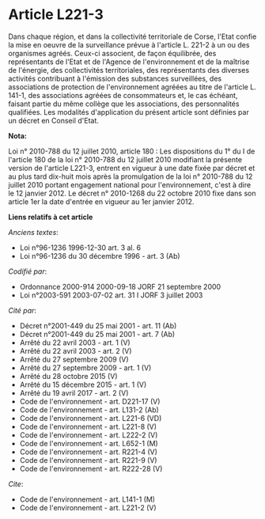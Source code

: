 # Article L221-3

Dans chaque région, et dans la collectivité territoriale de Corse, l'Etat confie la mise en oeuvre de la surveillance prévue
à l'article L. 221-2 à un ou des organismes agréés. Ceux-ci associent, de façon équilibrée, des représentants de l'Etat et de
l'Agence de l'environnement et de la maîtrise de l'énergie, des collectivités territoriales, des représentants des diverses
activités contribuant à l'émission des substances surveillées, des associations de protection de l'environnement agréées au
titre de l'article L. 141-1, des associations agréées de consommateurs et, le cas échéant, faisant partie du même collège que
les associations, des personnalités qualifiées. Les modalités d'application du présent article sont définies par un décret en
Conseil d'Etat.

**Nota:**

Loi n° 2010-788 du 12 juillet 2010, article 180 : Les dispositions du 1° du I de l'article 180 de la loi n° 2010-788 du 12
juillet 2010 modifiant la présente version de l'article L221-3, entrent en vigueur à une date fixée par décret et au plus
tard dix-huit mois après la promulgation de la loi n° 2010-788 du 12 juillet 2010 portant engagement national pour
l'environnement, c'est à dire le 12 janvier 2012. Le décret n° 2010-1268 du 22 octobre 2010 fixe dans son article 1er la date
d'entrée en vigueur au 1er janvier 2012.

**Liens relatifs à cet article**

_Anciens textes_:

  - Loi n°96-1236 1996-12-30 art. 3 al. 6
  - Loi n°96-1236 du 30 décembre 1996 - art. 3 (Ab)

_Codifié par_:

  - Ordonnance 2000-914 2000-09-18 JORF 21 septembre 2000
  - Loi n°2003-591 2003-07-02 art. 31 I JORF 3 juillet 2003

_Cité par_:

  - Décret n°2001-449 du 25 mai 2001 - art. 11 (Ab)
  - Décret n°2001-449 du 25 mai 2001 - art. 7 (Ab)
  - Arrêté du 22 avril 2003 - art. 1 (V)
  - Arrêté du 22 avril 2003 - art. 2 (V)
  - Arrêté du 27 septembre 2009 (V)
  - Arrêté du 27 septembre 2009 - art. 1 (V)
  - Arrêté du 28 octobre 2015 (V)
  - Arrêté du 15 décembre 2015 - art. 1 (V)
  - Arrêté du 19 avril 2017 - art. 2 (V)
  - Code de l'environnement - art. D221-17 (V)
  - Code de l'environnement - art. L131-2 (Ab)
  - Code de l'environnement - art. L221-6 (VD)
  - Code de l'environnement - art. L221-8 (V)
  - Code de l'environnement - art. L222-2 (V)
  - Code de l'environnement - art. L652-1 (M)
  - Code de l'environnement - art. R221-4 (V)
  - Code de l'environnement - art. R221-9 (V)
  - Code de l'environnement - art. R222-28 (V)

_Cite_:

  - Code de l'environnement - art. L141-1 (M)
  - Code de l'environnement - art. L221-2 (V)
